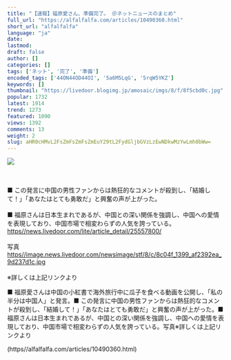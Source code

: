 ```yaml
---
title: "【速報】福原愛さん、準備完了。 ＠ネットニュースのまとめ"
full_url: "https://alfalfalfa.com/articles/10490360.html"
short_url: "alfalfalfa"
language: "ja"
date: 
lastmod: 
draft: false
author: []
categories: []
tags: ['ネット', '完了', '準備']
encoded_tags: ['44ON44OD44OI', '5a6M5LqG', '5rqW5YKZ']
keywords: []
thumbnail: "https://livedoor.blogimg.jp/amosaic/imgs/8/f/8f5cbd0c.jpg"
popular: 1732
latest: 1914
trend: 1273
featured: 1090
views: 1392
comments: 13
weight: 2
slug: aHR0cHMvL2FsZmFsZmFsZmEuY29tL2FydGljbGVzLzEwNDkwMzYwLmh0bWw=
---
```


![](https://livedoor.blogimg.jp/amosaic/imgs/8/f/8f5cbd0c.jpg)

<div><br> <br> ■ この発言に中国の男性ファンからは熱狂的なコメントが殺到し、「結婚して！」「あなたはとても勇敢だ」と興奮の声が上がった。<br> <br> ■ 福原さんは日本生まれであるが、中国との深い関係を強調し、中国への愛情を表現しており、中国市場で相変わらずの人気を誇っている。<br> <a href='https//news.livedoor.com/lite/article_detail/25557800/' target='_blank' rel='nofollow'>https//news.livedoor.com/lite/article_detail/25557800/</a><br> <br> 写真<br> <a href='https//image.news.livedoor.com/newsimage/stf/8/c/8c04f_1399_af2392ea_9d237d1c.jpg' target='_blank' rel='nofollow'>https//image.news.livedoor.com/newsimage/stf/8/c/8c04f_1399_af2392ea_9d237d1c.jpg</a><br> <br> ※詳しくは上記リンクより<br> <p>■ 福原愛さんは中国の小紅書で海外旅行中に瓜子を食べる動画を公開し、「私の半分は中国人」と発言。■ この発言に中国の男性ファンからは熱狂的なコメントが殺到し、「結婚して！」「あなたはとても勇敢だ」と興奮の声が上がった。■ 福原さんは日本生まれであるが、中国との深い関係を強調し、中国への愛情を表現しており、中国市場で相変わらずの人気を誇っている。写真※詳しくは上記リンクより</p></div>

(https//alfalfalfa.com/articles/10490360.html)
